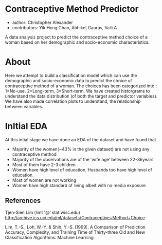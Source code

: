 # Contraceptive Method Predictor
- author: Christopher Alexander
- contributors: Yik Hong Chan, Abhiket Gaurav, Valli A

A data analysis project to predict the contraceptive method choice of a woman based on her demographic and socio-economic characteristics.
# About

Here we attempt to build a classification model which can use the demographic and socio-economic data to predict the choice of contraceptive method of a woman. The choices has been categorized into : 1=No-use, 2=Long-term, 3=Short-term. We have created historgrams to understand the data distribution (of both the target and predictor variables). We have also made correlation plots to understand, the relationship between variables.
# InItial EDA
At this intial stage we have done an EDA of the dataset and have found that 

- Majority of the women(~43% in the given dataset) are not using any contraceptive method
- Majority of the observations are  of the 'wife age' between 22-36years
- Most of them have 2-3 children
- Women have high level of education, Husbands too have high level of education.
- Most of women are not working
- Women have high standard of living albeit with no media exposure

## References 
Tjen-Sien Lim (limt '@' stat.wisc.edu) http://archive.ics.uci.edu/ml/datasets/Contraceptive+Method+Choice

Lim, T.-S., Loh, W.-Y. & Shih, Y.-S. (1999). A Comparison of Prediction Accuracy, Complexity, and Training Time of Thirty-three Old and New Classification Algorithms. Machine Learning. 

